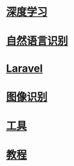# [深度学习](https://github.com/wuyuzhe/git_project_store/blob/master/deeplearn.md)

# [自然语言识别](https://github.com/wuyuzhe/git_project_store/blob/master/language.md)

# [Laravel](https://github.com/wuyuzhe/git_project_store/blob/master/laravel.md)

# [图像识别](https://github.com/wuyuzhe/git_project_store/blob/master/image.md)

# [工具](https://github.com/wuyuzhe/git_project_store/blob/master/tools.md)

# [教程](https://github.com/wuyuzhe/git_project_store/blob/master/tutorials.md)